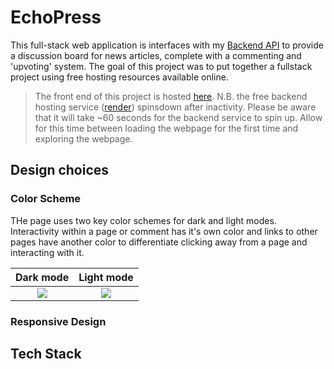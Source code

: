 # EchoPress

This full-stack web application is interfaces with my [Backend API](https://github.com/Max1357531/nc-news) to provide a discussion board for news articles, complete with a commenting and 'upvoting' system. The goal of this project was to put together a fullstack project using free hosting resources available online.

> The front end of this project is hosted [here](https://nc-news-fe-vercel.vercel.app/).
> N.B. the free backend hosting service ([render](https://render.com/)) spinsdown after inactivity. Please be aware that it will take ~60 seconds for the backend service to spin up. Allow for this time between loading the webpage for the first time and exploring the webpage.

## Design choices
### Color Scheme 
 THe page uses two key color schemes for dark and light modes. Interactivity within a page or comment has it's own color and links to other pages have another color to differentiate clicking away from a page and interacting with it. 

Dark mode           |  Light mode
:-------------------------:|:-------------------------:
![](https://...Dark.png)  |  ![](https://...Ocean.png)
 
### Responsive Design 

## Tech Stack

